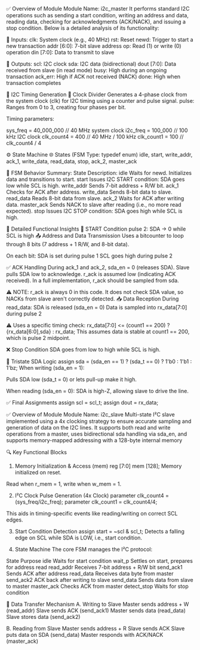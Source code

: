 ✅ Overview of Module
Module Name: i2c_master
It performs standard I2C operations such as sending a start condition, writing an address and data, reading data, checking for acknowledgments (ACK/NACK), and issuing a stop condition. Below is a detailed analysis of its functionality:

🔌 Inputs:
clk: System clock (e.g., 40 MHz)
rst: Reset
newd: Trigger to start a new transaction
addr [6:0]: 7-bit slave address
op: Read (1) or write (0) operation
din [7:0]: Data to transmit to slave

🔌 Outputs:
scl: I2C clock
sda: I2C data (bidirectional)
dout [7:0]: Data received from slave (in read mode)
busy: High during an ongoing transaction
ack_err: High if ACK not received (NACK)
done: High when transaction completes

🧠 I2C Timing Generation
🔄 Clock Divider
Generates a 4-phase clock from the system clock (clk) for I2C timing using a counter and pulse signal.
pulse: Ranges from 0 to 3, creating four phases per bit.

Timing parameters:

sys_freq = 40_000_000  // 40 MHz system clock
i2c_freq = 100_000     // 100 kHz I2C clock
clk_count4 = 400       // 40 MHz / 100 kHz
clk_count1 = 100       // clk_count4 / 4

⚙️ State Machine
🌐 States (FSM Type: typedef enum)
idle, start, write_addr, ack_1, write_data,
read_data, stop, ack_2, master_ack

🔁 FSM Behavior Summary:
State	Description:
idle	Waits for newd. Initializes data and transitions to start.
start	Issues I2C START condition: SDA goes low while SCL is high.
write_addr	Sends 7-bit address + R/W bit.
ack_1	Checks for ACK after address.
write_data	Sends 8-bit data to slave.
read_data	Reads 8-bit data from slave.
ack_2	Waits for ACK after writing data.
master_ack	Sends NACK to slave after reading (i.e., no more read expected).
stop	Issues I2C STOP condition: SDA goes high while SCL is high.

🧾 Detailed Functional Insights
📍 START Condition
pulse 2: SDA -> 0 while SCL is high
📤 Address and Data Transmission
Uses a bitcounter to loop through 8 bits (7 address + 1 R/W, and 8-bit data).

On each bit:
SDA is set during pulse 1
SCL goes high during pulse 2

✅ ACK Handling
During ack_1 and ack_2, sda_en = 0 (releases SDA).
Slave pulls SDA low to acknowledge.
r_ack is assumed low (indicating ACK received). In a full implementation, r_ack should be sampled from sda.

⚠️ NOTE: r_ack is always 0 in this code. It does not check SDA value, so NACKs from slave aren't correctly detected.
📥 Data Reception
During read_data:
SDA is released (sda_en = 0)
Data is sampled into rx_data[7:0] during pulse 2

⚠️ Uses a specific timing check:
rx_data[7:0] <= (count1 == 200) ? {rx_data[6:0],sda} : rx_data;
This assumes data is stable at count1 == 200, which is pulse 2 midpoint.

❌ Stop Condition
SDA goes from low to high while SCL is high.

🔄 Tristate SDA Logic
assign sda = (sda_en == 1) ? (sda_t == 0) ? 1'b0 : 1'b1 : 1'bz;
When writing (sda_en = 1):

Pulls SDA low (sda_t = 0) or lets pull-up make it high.

When reading (sda_en = 0): SDA is high-Z, allowing slave to drive the line.

✅ Final Assignments
assign scl = scl_t;
assign dout = rx_data;


✅ Overview of Module
Module Name: i2c_slave
Multi-state I²C slave implemented using a 4x clocking strategy to ensure accurate sampling and generation of data on the I2C lines. It supports both read and write operations from a master, uses bidirectional sda handling via sda_en, and supports memory-mapped addressing with a 128-byte internal memory

🔍 Key Functional Blocks
1. Memory Initialization & Access (mem)
reg [7:0] mem [128];
Memory initialized on reset.

Read when r_mem = 1, write when w_mem = 1.

2. I²C Clock Pulse Generation (4x Clock)
parameter clk_count4 = (sys_freq/i2c_freq);
parameter clk_count1 = clk_count4/4;

This aids in timing-specific events like reading/writing on correct SCL edges.

3. Start Condition Detection
assign start = ~scl & scl_t;
Detects a falling edge on SCL while SDA is LOW, i.e., start condition.

4. State Machine
The core FSM manages the I²C protocol:

State	Purpose
idle	Waits for start condition
wait_p	Settles on start, prepares for address read
read_addr	Receives 7-bit address + R/W bit
send_ack1	Sends ACK after address
read_data	Receives data byte from master
send_ack2	ACK back after writing to slave
send_data	Sends data from slave to master
master_ack	Checks ACK from master
detect_stop	Waits for stop condition


🔄 Data Transfer Mechanism
A. Writing to Slave
Master sends address + W (read_addr)
Slave sends ACK (send_ack1)
Master sends data (read_data)
Slave stores data (send_ack2)

B. Reading from Slave
Master sends address + R
Slave sends ACK
Slave puts data on SDA (send_data)
Master responds with ACK/NACK (master_ack)

